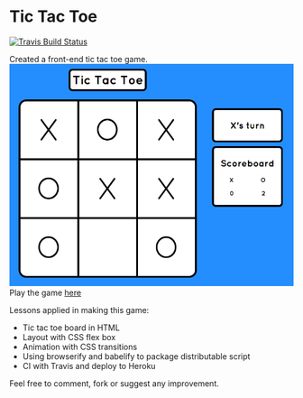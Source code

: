 # Tic Tac Toe

[![Travis Build Status](https://img.shields.io/travis/caalberts/tictactoe.svg?style=flat-square)](https://travis-ci.org/caalberts/tictactoe)

Created a front-end tic tac toe game.
![Tic Tac Toe](/tictactoe.png)
Play the game [here](http://tictactoe.caalberts.xyz)

Lessons applied in making this game:
- Tic tac toe board in HTML
- Layout with CSS flex box
- Animation with CSS transitions
- Using browserify and babelify to package distributable script
- CI with Travis and deploy to Heroku

Feel free to comment, fork or suggest any improvement.
